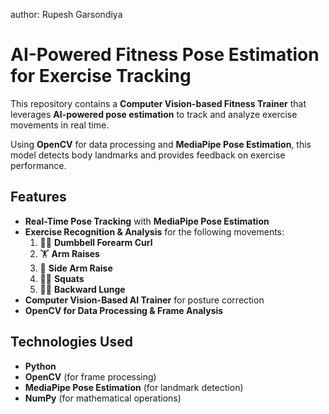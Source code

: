 author: Rupesh Garsondiya

# AI-Powered Fitness Pose Estimation for Exercise Tracking

This repository contains a **Computer Vision-based Fitness Trainer** that leverages **AI-powered pose estimation** to track and analyze exercise movements in real time.  

Using **OpenCV** for data processing and **MediaPipe Pose Estimation**, this model detects body landmarks and provides feedback on exercise performance.  

## Features  
- **Real-Time Pose Tracking** with **MediaPipe Pose Estimation**  
- **Exercise Recognition & Analysis** for the following movements:  
  1. 🏋️‍♂️ **Dumbbell Forearm Curl**  
  2. 🏋️ **Arm Raises**  
  3. 💪 **Side Arm Raise**  
  4. 🏃‍♂️ **Squats**  
  5. 🤸‍♂️ **Backward Lunge**  
- **Computer Vision-Based AI Trainer** for posture correction  
- **OpenCV for Data Processing & Frame Analysis**  

## Technologies Used  
- **Python**  
- **OpenCV** (for frame processing)  
- **MediaPipe Pose Estimation** (for landmark detection)  
- **NumPy** (for mathematical operations)  

